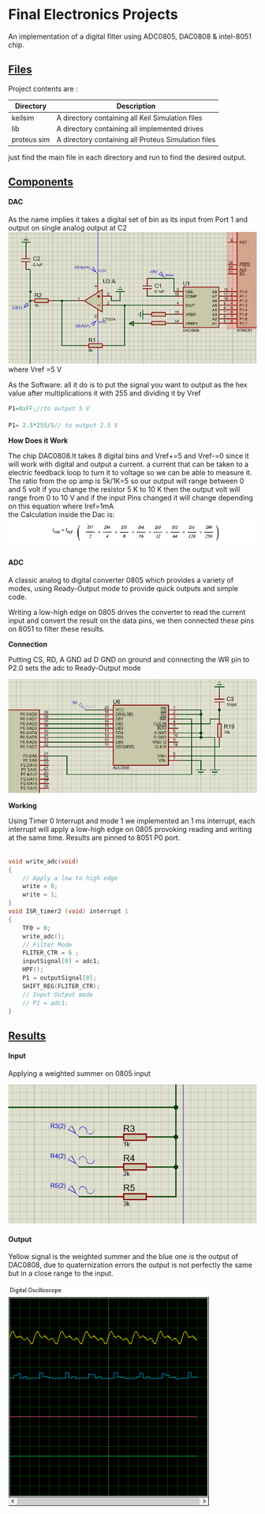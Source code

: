 # Final Electronics Projects 

An implementation of a digital filter using ADC0805, DAC0808 & intel-8051 chip. 

## <u>Files</u> 

Project contents are :

| Directory   | Description                                         |
| ----------- | --------------------------------------------------- |
| keilsim     | A directory containing all Keil Simulation files    |
| lib         | A directory containing all implemented drives       |
| proteus sim | A directory containing all Proteus Simulation files |

just find the main file in each directory and run to find the desired output.

## <u>Components</u>

#### DAC 

As the name implies it takes a digital set of bin as its input from Port 1 and output on single analog output at C2
![hardware](2020-06-02_11_57_04-adcAndDac-Proteus8Professional-SchematicCapture.png)
where Vref =5 V



As the Software:
all it do is to put the signal you want to output as the hex value after multiplications it with 255 and dividing it by Vref

```C
P1=0xFF;//to output 5 V

P1= 2.5*255/5// to output 2.5 V
```

**How Does it Work**

The chip DAC0808.It takes 8 digital bins and Vref+=5 and Vref-=0 since it will work with digital and output a current.
a current that can be taken to a electric feedback loop to turn it to voltage so we can be able to measure it.
The ratio from the op amp is 5k/1K=5
so our output will range between 0 and 5 volt 
if you change the resistor 5 K to 10 K then the output volt will range from 0 to 10 V
and if the input Pins changed it will change depending on this equation
where Iref=1mA	
the Calculation inside the Dac is:
![Calculation](080409_1906_dacinterfac1.png)

#### ADC

A classic analog to digital converter 0805 which provides a variety of modes, using Ready-Output mode to provide quick outputs and simple code.

Writing a low-high edge on 0805 drives the converter to read the current input and convert the result on the data pins, we then connected these pins on 8051 to filter these results.

**Connection** 

Putting CS, RD, A GND ad D GND on ground and connecting the WR pin to P2.0 sets the adc to Ready-Output mode

![image-20200602135953564](1.png)

**Working**

Using Timer 0 Interrupt and mode 1 we implemented an 1 ms interrupt, each interrupt will apply a low-high edge on 0805 provoking reading and writing at the same time. Results are pinned to 8051 P0 port. 

```c

void write_adc(void)
{
	// Apply a low to high edge
	write = 0;
	write = 1;
}
void ISR_timer2 (void) interrupt 1
{
	TF0 = 0;
	write_adc();
    // Filter Mode 
    FLITER_CTR = 6 ;
    inputSignal[0] = adc1;
    HPF();
    P1 = outputSignal[0];
    SHIFT_REG(FLITER_CTR);
    // Input Output mode 	
	// P1 = adc1; 
}
```

## <u>Results</u>

#### Input

Applying a weighted summer on 0805 input 

![image-20200602141727039](2.png)

#### Output 

Yellow signal is the weighted summer and the blue one is the output of DAC0808, due to quaternization errors the output is not perfectly the same but in a close range to the input.  

![image-20200602141856793](3.png)